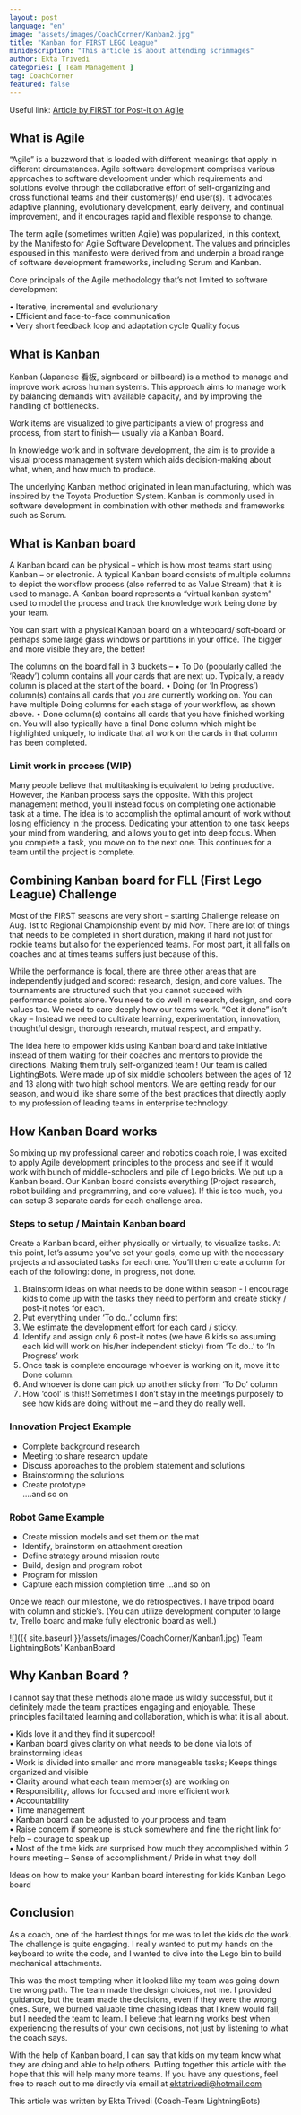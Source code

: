 ```yaml
---
layout: post
language: "en"
image: "assets/images/CoachCorner/Kanban2.jpg"
title: "Kanban for FIRST LEGO League"
minidescription: "This article is about attending scrimmages"
author: Ekta Trivedi
categories: [ Team Management ]
tag: CoachCorner
featured: false
---
```


Useful link: <a href="https://www.post-it.com/3M/en_US/post-it/ideas/articles/agile-scrum-first/">Article by FIRST for Post-it on Agile</a>

## What is Agile

“Agile” is a buzzword that is loaded with different meanings that apply in different circumstances. Agile software development comprises various approaches to software development under which requirements and solutions evolve through the collaborative effort of self-organizing and cross functional teams and their customer(s)/ end user(s). It advocates adaptive planning, evolutionary development, early delivery, and continual improvement, and it encourages rapid and flexible response to change.

The term agile (sometimes written Agile) was popularized, in this context, by the Manifesto for Agile Software Development. The values and principles espoused in this manifesto were derived from and underpin a broad range of software development frameworks, including Scrum and Kanban.

Core principals of the Agile methodology that’s not limited to software
development

• Iterative, incremental and evolutionary<br>
• Efficient and face-to-face communication<br>
• Very short feedback loop and adaptation cycle Quality focus<br>

## What is Kanban

Kanban (Japanese 看板, signboard or billboard) is a method to manage and improve work across human systems. This approach aims to manage work by balancing demands with available capacity, and by improving the handling of bottlenecks.

Work items are visualized to give participants a view of progress and process, from start to finish— usually via a Kanban Board.

In knowledge work and in software development, the aim is to provide a visual process management system which aids decision-making about what, when, and how much to produce. 

The underlying Kanban method originated in lean manufacturing, which was inspired by the Toyota Production System. Kanban is commonly used in software development in combination with other methods and frameworks such as Scrum.

## What is Kanban board

A Kanban board can be physical – which is how most teams start using Kanban – or electronic. A typical Kanban board consists of multiple columns to depict the workflow process (also referred to as Value Stream) that it is used to manage. A Kanban board represents a “virtual kanban system” used to model the process and track the knowledge work being done by your team.

You can start with a physical Kanban board on a whiteboard/ soft-board or perhaps some large glass windows or partitions in your office. The bigger and more visible they are, the better!

The columns on the board fall in 3 buckets –
• To Do (popularly called the ‘Ready’) column contains all your cards that are next up. Typically, a
 ready column is placed at the start of the board.
• Doing (or ‘In Progress’) column(s) contains all cards that you are currently working on. You can have multiple Doing columns for each stage of your workflow, as shown above.
• Done column(s) contains all cards that you have finished working on. You will also typically have a final Done column which might be highlighted uniquely, to indicate that all work on the cards in that column has been completed.

### Limit work in process (WIP)

Many people believe that multitasking is equivalent to being productive. However, the Kanban process says the opposite. With this project management method, you’ll instead focus on completing one actionable task at a time. The idea is to accomplish the optimal amount of work without losing efficiency in the process. Dedicating your attention to one task keeps your mind from wandering, and allows you to get into deep focus. When you complete a task, you move on to the next one. This continues for a team until the project is complete.

## Combining Kanban board for FLL (First Lego League) Challenge

Most of the FIRST seasons are very short – starting Challenge release on Aug. 1st to Regional Championship event by mid Nov. There are lot of things that needs to be completed in short duration, making it hard not just for rookie teams but also for the experienced teams. For most part, it all falls on coaches and at times teams suffers just because of this.

While the performance is focal, there are three other areas that are independently judged and scored: research, design, and core values. The tournaments are structured such that you cannot succeed with performance points alone. You need to do well in research, design, and core values too. We need to care deeply how our teams work. “Get it done” isn’t okay – Instead we need to cultivate learning, experimentation, innovation, thoughtful design, thorough research, mutual respect, and empathy.

The idea here to empower kids using Kanban board and take initiative instead of them waiting for their coaches and mentors to provide the directions. Making them truly self-organized team ! Our team is called LightingBots. We’re made up of six middle schoolers between the ages of 12 and 13 along with two high school mentors. We are getting ready for our season, and would like share some of the best practices that directly apply to my profession of leading teams in enterprise technology.


## How Kanban Board works

So mixing up my professional career and robotics coach role, I was excited to apply Agile development principles to the process and see if it would work with bunch of middle-schoolers and pile of Lego bricks. We put up a Kanban board. Our Kanban board consists everything (Project research, robot building and programming, and core values). If this is too much, you can setup 3 separate cards for each challenge area.

### Steps to setup / Maintain Kanban board
Create a Kanban board, either physically or virtually, to visualize tasks. At this point, let’s assume you’ve set your goals, come up with the necessary projects and associated tasks for each one. You’ll then create a column for each of the following: done, in progress, not done.
  
1. Brainstorm ideas on what needs to be done within season - I encourage kids to come up with the tasks they need to perform and create sticky / post-it notes for each. <br>
2. Put everything under ‘To do..’ column first <br>
3. We estimate the development effort for each card / sticky. <br>
4. Identify and assign only 6 post-it notes (we have 6 kids so assuming each kid will work on his/her
independent sticky) from ‘To do..’ to ‘In Progress’ work <br>
5. Once task is complete encourage whoever is working on it, move it to Done column.<br>
6. And whoever is done can pick up another sticky from ‘To Do’ column <br>
7. How ‘cool’ is this!! Sometimes I don’t stay in the meetings purposely to see how kids are doing
without me – and they do really well.<br>

### Innovation Project Example
- Complete background research <br>
- Meeting to share research update <br>
- Discuss approaches to the problem statement and solutions <br>
- Brainstorming the solutions <br>
- Create prototype<br>
....and so on<br>

### Robot Game Example
- Create mission models and set them on the mat <br>
- Identify, brainstorm on attachment creation<br>
- Define strategy around mission route<br>
- Build, design and program robot<br>
- Program for mission<br>
- Capture each mission completion time ...and so on<br>

Once we reach our milestone, we do retrospectives. I have tripod board with column and stickie’s. (You can utilize development computer to large tv, Trello board and make fully electronic board as well.)

![]({{ site.baseurl }}/assets/images/CoachCorner/Kanban1.jpg)
Team LightningBots' KanbanBoard

## Why Kanban Board ?

I cannot say that these methods alone made us wildly successful, but it definitely made the team practices engaging and enjoyable. These principles facilitated learning and collaboration, which is what it is all about.

• Kids love it and they find it supercool! <br>
• Kanban board gives clarity on what needs to be done via lots of brainstorming ideas <br>
• Work is divided into smaller and more manageable tasks; Keeps things organized and visible <br>
• Clarity around what each team member(s) are working on <br>
• Responsibility, allows for focused and more efficient work <br>
• Accountability <br>
• Time management <br>
• Kanban board can be adjusted to your process and team <br>
• Raise concern if someone is stuck somewhere and fine the right link for help – courage to speak
up <br>
• Most of the time kids are surprised how much they accomplished within 2 hours meeting – Sense of accomplishment / Pride in what they do!! <br>

Ideas on how to make your Kanban board interesting for kids Kanban Lego board

## Conclusion

As a coach, one of the hardest things for me was to let the kids do the work. The challenge is quite engaging. I really wanted to put my hands on the keyboard to write the code, and I wanted to dive into the Lego bin to build mechanical attachments.

This was the most tempting when it looked like my team was going down the wrong path. The team made the design choices, not me. I provided guidance, but the team made the decisions, even if they were the wrong ones. Sure, we burned valuable time chasing ideas that I knew would fail, but I needed the team to learn. I believe that learning works best when experiencing the results of your own decisions, not just by listening to what the coach says.

With the help of Kanban board, I can say that kids on my team know what they are doing and able to help others. Putting together this article with the hope that this will help many more teams.
If you have any questions, feel free to reach out to me directly via email at ektatrivedi@hotmail.com

This article was written by Ekta Trivedi (Coach-Team LightningBots)
